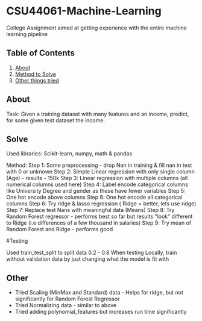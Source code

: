 # CSU44061-Machine-Learning
College Assignment aimed at getting experience with the entire machine learning pipeline

## Table of Contents
1. [About](#About)
1. [Method to Solve](#Solve)
1. [Other things tried](#Other)

## About

Task: Given a training dataset with many features and an income, predict, for some given test dataset the income.

## Solve

Used libraries: Scikit-learn, numpy, math & pandas

Method:
Step 1: Some preprocessing - drop Nan in training & fill nan in test with 0 or unknown
Step 2: Simple Linear regression with only single column (Age) - results - 150k
Step 3: Linear regression with multiple columns (all numerical columns used here)
Step 4: Label encode categorical columns like University Degree and gender as these have fewer variables
Step 5: One hot encode above columns
Step 6: One hot encode all categorical columns
Step 6: Try ridge & lasso regression ( Ridge = better, lets use ridge)
Step 7: Replace test Nans with meaningful data (Means)
Step 8: Try Random Forest regressor - performs best so far but results "look" different to Ridge (i.e differences of a few thousand in salaries)
Step 9: Try mean of Random Forest and Ridge - performs good

#Testing

Used train_test_split to split data 0.2 - 0.8
When testing Locally, train without validation data by just changing what the model is fit with

## Other

- Tried Scaling (MinMax and Standard) data - Helps for ridge, but not significantly for Random Forest Regressor 
- Tried Normalizing data - similar to above
- Tried adding polynomial_features but increases run time significantly
